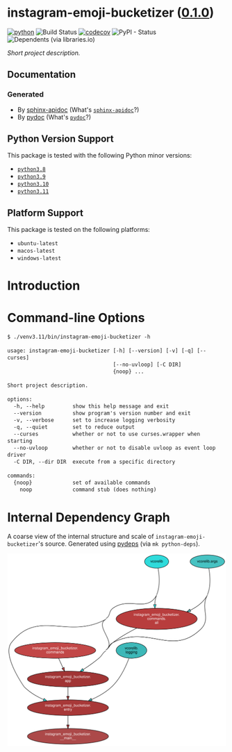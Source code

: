 <!--
    =====================================
    generator=datazen
    version=3.1.4
    hash=16c7ea4391d0cfaab8bbebc36c6e297d
    =====================================
-->

# instagram-emoji-bucketizer ([0.1.0](https://pypi.org/project/instagram-emoji-bucketizer/))

[![python](https://img.shields.io/pypi/pyversions/instagram-emoji-bucketizer.svg)](https://pypi.org/project/instagram-emoji-bucketizer/)
![Build Status](https://github.com/dylanfromm/instagram-emoji-bucketizer/workflows/Python%20Package/badge.svg)
[![codecov](https://codecov.io/gh/dylanfromm/instagram-emoji-bucketizer/branch/master/graphs/badge.svg?branch=master)](https://codecov.io/github/dylanfromm/instagram-emoji-bucketizer)
![PyPI - Status](https://img.shields.io/pypi/status/instagram-emoji-bucketizer)
![Dependents (via libraries.io)](https://img.shields.io/librariesio/dependents/pypi/instagram-emoji-bucketizer)

*Short project description.*

## Documentation

### Generated

* By [sphinx-apidoc](https://dylanfromm.github.io/python/sphinx/instagram-emoji-bucketizer)
(What's [`sphinx-apidoc`](https://www.sphinx-doc.org/en/master/man/sphinx-apidoc.html)?)
* By [pydoc](https://dylanfromm.github.io/python/pydoc/instagram_emoji_bucketizer.html)
(What's [`pydoc`](https://docs.python.org/3/library/pydoc.html)?)

## Python Version Support

This package is tested with the following Python minor versions:

* [`python3.8`](https://docs.python.org/3.8/)
* [`python3.9`](https://docs.python.org/3.9/)
* [`python3.10`](https://docs.python.org/3.10/)
* [`python3.11`](https://docs.python.org/3.11/)

## Platform Support

This package is tested on the following platforms:

* `ubuntu-latest`
* `macos-latest`
* `windows-latest`

# Introduction

# Command-line Options

```
$ ./venv3.11/bin/instagram-emoji-bucketizer -h

usage: instagram-emoji-bucketizer [-h] [--version] [-v] [-q] [--curses]
                                  [--no-uvloop] [-C DIR]
                                  {noop} ...

Short project description.

options:
  -h, --help         show this help message and exit
  --version          show program's version number and exit
  -v, --verbose      set to increase logging verbosity
  -q, --quiet        set to reduce output
  --curses           whether or not to use curses.wrapper when starting
  --no-uvloop        whether or not to disable uvloop as event loop driver
  -C DIR, --dir DIR  execute from a specific directory

commands:
  {noop}             set of available commands
    noop             command stub (does nothing)

```

# Internal Dependency Graph

A coarse view of the internal structure and scale of
`instagram-emoji-bucketizer`'s source.
Generated using [pydeps](https://github.com/thebjorn/pydeps) (via
`mk python-deps`).

![instagram-emoji-bucketizer's Dependency Graph](im/pydeps.svg)
